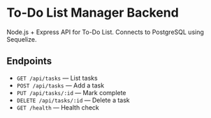 # To-Do List Manager Backend

Node.js + Express API for To-Do List. Connects to PostgreSQL using Sequelize.

## Endpoints
- `GET /api/tasks` — List tasks
- `POST /api/tasks` — Add a task
- `PUT /api/tasks/:id` — Mark complete
- `DELETE /api/tasks/:id` — Delete a task
- `GET /health` — Health check
